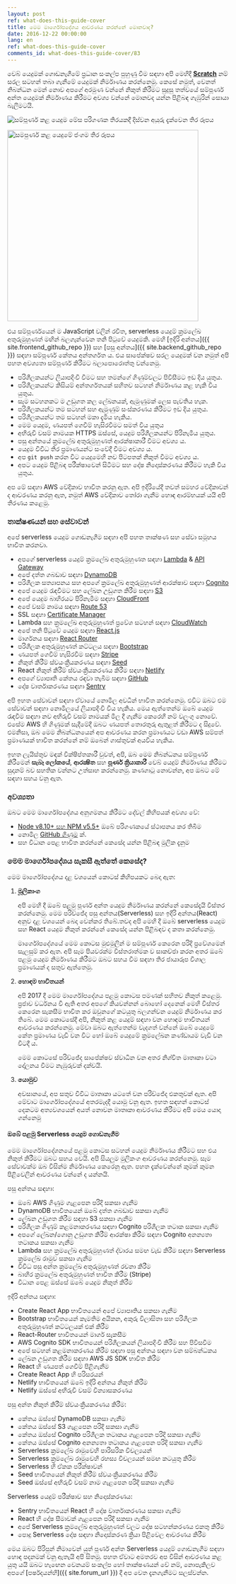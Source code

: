 ```yaml
---
layout: post
ref: what-does-this-guide-cover
title: මෙම මාර්ගෝපදේශය ආවරණය කරන්නේ මොනවාද?
date: 2016-12-22 00:00:00
lang: en
ref: what-does-this-guide-cover
comments_id: what-does-this-guide-cover/83
---
```


වෙබ් යෙදුමක් ගොඩනැගීමේ ප්‍රධාන සංකල්ප පුහුණු වීම සඳහා අපි මෙහිදී [**Scratch**](https://demo2.sst.dev) නම් සරල සටහන් තබා ගැනීමේ යෙදුමක් නිර්මාණය කරන්නෙමු. කෙසේ නමුත්, වෙනත් නිබන්ධන මෙන් නොව අපගේ අරමුණ වන්නේ නිකුත් කිරීමට සුදුසු තත්වයේ සම්පූර්ණ අන්ත යෙදුමක් නිර්මාණය කිරීමට අවශ්‍ය වන්නේ මොනවද යන්න පිළිබඳ ගැඹුරින් සොයා බැලීමටයි.

![සම්පූර්ණ කළ යෙදුම මේස පරිගණක තිරයකදී දිස්වන අයුරු දැක්වෙන තිර රූපය](/assets/completed-app-desktop.png)

<img alt="සමපුර්ණ කළ යෙදුමේ ජංගම තිර රූපය" src="/assets/completed-app-mobile.png" width="432" />

එය සම්පූර්ණයෙන් ම JavaScript වලින් රචිත, serverless යෙදුම් ක්‍රමලේඛ අතුරුමුහුණත් මඟින් බලගැන්වෙන තනි පිටුවේ යෙදුමකි. මෙහි [ඉදිරි අන්තය]({{ site.frontend_github_repo }}) සහ [පසු අන්තය]({{ site.backend_github_repo }}) සඳහා සම්පූර්ණ කේතය අන්තර්ගත ය. එය සාපේක්ෂව සරල යෙදුමක් වන නමුත් අපි පහත අවශ්‍යතා සම්පූර්ණ කිරීමට බලාපොරොත්තු වන්නෙමු.

- පරිශීලකයන්ට ලියාපදිංචි වීමට සහ තමන්ගේ ගිණුම්වලට පිවිසීමට ඉඩ දිය යුතුය. 
- පරිශීලකයන්ට කිසියම් අන්තර්ගතයක් සහිතව සටහන් නිර්මාණය කළ හැකි විය යුතුය.
- සෑම සටහනකට ම උඩුගත කල ලේඛනයක්, ඇමුණුමක් ලෙස පැවතිය හැක.
- පරිශීලකයන්ට තම සටහන් සහ ඇමුණුම් සංස්කරණය කිරීමට ඉඩ දිය යුතුය.
- පරිශීලකයන්ට තම සටහන් මකා දැමිය හැකිය.
- මෙම යෙදුම, ණයපත් ගෙවීම් හැසිරවීමට සමත් විය යුතුය
- අභිරුචි වසම් නාමයක HTTPS ඔස්සේ, යෙදුම පරිශීලකයන්ට පිරිනැමිය යුතුය.
- පසු අන්තයේ ක්‍රමලේඛ අතුරුමුහුණත් ආරක්ෂාකාරී වීමට අවශ්‍ය ය.
- යෙදුම විවිධ තිර ප්‍රමාණයන්ට සංවේදී වීමට අවශ්‍ය ය.
- අප `git push` කරන විට යෙදුමෙහි නව පිටපතක් නිකුත් වීමට අවශ්‍ය ය.
- අපට යෙදුම පිළිබඳ පරීක්ෂාවෙන් සිටීමට සහ දෝෂ නිදොස්කරණය කිරීමට හැකි විය යුතුය.

අප මේ සඳහා AWS වේදිකාව භාවිත කරනු ඇත. අපි ඉදිරියේදී තවත් සමහර වේදිකාවන් ද ආවරණය කරනු ඇත, නමුත් AWS වේදිකාව තෝරා ගැනීම හොඳ ආරම්භයක් යයි අපි තීරණය කළෙමු.

### තාක්ෂණයන් සහ සේවාවන්

අපේ  serverless යෙදුම ගොඩනැගීම සඳහා අපි පහත තාක්ෂණ සහ සේවා සමූහය භාවිත කරනවා. 

- අපගේ serverless යෙදුම් ක්‍රමලේඛ අතුරුමුහුණත සඳහා [Lambda][Lambda] & [API Gateway][APIG]
- අපේ දත්ත ගබඩාව සඳහා [DynamoDB][DynamoDB]
- පරිශීලක සත්‍යාපනය සහ අපගේ ක්‍රමලේඛ අතුරුමුහුණත් ආරක්ෂාව සඳහා [Cognito][Cognito]
- අපේ යෙදුම රැඳවීමට සහ ලේඛන උඩුගත කිරීම සඳහා [S3][S3]
- අපේ යෙදුම බාහිරයට පිරිනැමීම සඳහා [CloudFront][CF]
- අපේ වසම් නාමය සඳහා [Route 53][R53]
- SSL සඳහා [Certificate Manager][CM]
- Lambda සහ ක්‍රමලේඛ අතුරුමුහුණත් ප්‍රවේශ සටහන් සඳහා [CloudWatch][CloudWatch]
- අපේ තනි පිටුවේ යෙදුම සඳහා [React.js][React]
- මාර්ගනය සඳහා [React Router][RR]
- පරිශීලක අතුරුමුහුණත් කට්ටලය සඳහා [Bootstrap][Bootstrap]
- ණයපත් ගෙවීම් හැසිරවීම සඳහා [Stripe][Stripe]
- නිකුත් කිරීම් ස්වයංක්‍රීයකරණය සඳහා [Seed][Seed]
- React නිකුත් කිරීම් ස්වයංක්‍රීයකරණය කිරීම සඳහා [Netlify][Netlify]
- අපගේ ව්‍යාපෘති කේතය රඳවා තැබීම සඳහා [GitHub][GitHub]
- දෝෂ වාර්තාකරණය සඳහා [Sentry][Sentry]

අපි ඉහත සේවාවන් සඳහා ඒවායේ නොමිල අවධීන් භාවිත කරන්නෙමු. එවිට ඔබට එම සේවාවන් සඳහා නොමිලයේ ලියාපදිංචි විය හැකිය. මෙය ඇත්තෙන්ම ඔබේ යෙදුම රැඳවීම සඳහා නව අභිරුචි වසම් නාමයක් මිල දී ගැනීම කෙරෙහි නම් වලංගු නොවේ. එසේම AWS හි ගිණුමක් සැදීමේදී ඔබට ණයපත් තොරතුරු ඇතුළත් කිරීමට ද සිදුවේ. එමනිසා, ඔබ මෙම නිබන්ධනයෙන් අප ආවරණය කරන ප්‍රමාණයට වඩා AWS සම්පත් ප්‍රමාණයක් භාවිත කරන්නේ නම් ඔබෙන් ගාස්තුවක් අයවිය හැකිය.

ඉහත ලැයිස්තුව මඳක් වික්ෂිප්තකාරී වුවත්, අපි, ඔබ මෙම නිබන්ධනය සම්පූර්ණ කිරීමෙන් **සැබෑ ලෝකයේ**, **ආරක්‍ෂිත** සහ **පූර්ණ ක්‍රියාකාරී** වෙබ් යෙදුම් නිර්මාණය කිරීමට සුදානම් බව සහතික වන්නට උත්සාහ කරන්නෙමු. කණගාටු නොවන්න, අප ඔබට මේ සඳහා සහය වනු ඇත.

### අවශ්‍යතා

ඔබට මෙම මාර්ගෝපදේශය අනුගමනය කිරීමට දේවල් කිහිපයක් අවශ්‍ය වේ:

- [Node v8.10+ සහ NPM v5.5+](https://nodejs.org/en/) ඔබේ  පරිගණකයේ ස්ථාපනය කර තිබීම
- නොමිල [GitHub ගිණුම](https://github.com/join) ක්.
- සහ විධාන පෙළ භාවිත කරන්නේ කෙසේද යන්න පිළිබඳ මුලික දැනුම

### මෙම මාර්ගෝපදේශය සැකසී ඇත්තේ කෙසේද?

මෙම මාර්ගෝපදේශය දළ වශයෙන් කොටස් කිහිපයකට බෙදා ඇත:

1. **මූලිකාංග**

   අපි මෙහි දී ඔබේ පළමු පූර්ණ අන්ත යෙදුම නිර්මාණය කරන්නේ කෙසේදැයි විස්තර කරන්නෙමු. මෙම පරිච්ජේද පසු අන්තය(Serverless) සහ ඉදිරි අන්තය(React) අනුව දළ වශයෙන් බෙදා වෙන්කර තිබේ.තවද අපි මෙහි දී ඔබේ serverless යෙදුම සහ React යෙදුම නිකුත් කරන්නේ කෙසේද යන්න පිළිබඳව ද කතා කරන්නෙමු.

   මාර්ගෝපදේශයේ මෙම කොටස මුළුමුලින් ම සම්පූර්ණ කෙරෙන පරිදි ප්‍රවේශමෙන් සැලසුම් කර ඇත. අපි සෑම පියවරක්ම විස්තරාත්මක ව සාකච්ජා කරන අතර ඔබේ පළමු යෙදුම නිර්මාණය කිරීමට ඔබට සහය වීම සඳහා තිර ජායාරූප විශාල ප්‍රමාණයක් ද සතුව ඇත්තෙමු. 

2. **හොඳම භාවිතයන්**

   අපි 2017 දී මෙම මාර්ගෝපදේශය පළමු කොටස පමණක් සහිතව නිකුත් කළෙමු. ප්‍රජාව වර්ධනය වී ඇති අතර අපගේ කියවන්නන් බොහෝ දෙනෙක් මෙහි විස්තර කෙරෙන සැකසීම භාවිත කර ඔවුනගේ කටයුතු බලගන්වන යෙදුම් නිර්මාණය කර තිබේ. මෙම කොටසේදී අපි, නිකුත් කළ යෙදුම් සඳහා වන හොඳම භාවිතයන් ආවරණය කරන්නෙමු. මේවා ඔබට ඇත්තෙන්ම වැදගත් වන්නේ ඔබේ යෙදුමේ කේත ප්‍රමාණය වැඩි වන විට හෝ ඔබේ යෙදුමේ ක්‍රමලේඛන කණ්ඩායම වැඩි වන විටදී ය.

   මෙම කොටසේ පරිච්ජේද සාපේක්ෂව ස්වාධීන වන අතර නිශ්චිත මාතෘකා වටා දෝලනය වීමට නැඹුරුවක් දක්වයි.

3. **යොමුව**

   අවසානයේ, අප සතුව විවිධ මාතෘකා යටතේ වන පරිච්ජේද එකතුවක් ඇත. අපි මේවාට මාර්ගෝපදේශයේ අතරමැදදී යොමු වනු ඇත. ඉහත සඳහන් කොටස් දෙකටම අත්‍යවශයෙන් අයත් නොවන මාතෘකා ආවරණය කිරීමට අපි මෙය යොදා ගන්නෙමු

#### ඔබේ පළමු Serverless යෙදුම ගොඩනැගීම

මෙම මාර්ගෝපදේශනයේ පළමු කොටස සටහන් යෙදුම නිර්මාණය කිරීමට සහ එය නිකුත් කිරීමට ඔබට සහය වෙයි. අපි සියලුම මුලිකංග ආවරණය කරන්නෙමු. සෑම සේවාවක්ම ඔබ විසින්ම නිර්මාණය කෙරෙනු ඇත. පහත දැක්වෙන්නේ කුමක් කුමන පිළිවෙලින් ආවරණය වන්නේ ද යන්නයි.

පසු අන්තය සඳහා:

- ඔබේ AWS ගිණුම ගැළපෙන පරිදි සකසා ගැනීම
- DynamoDB භාවිතයෙන් ඔබේ දත්ත ගබඩාව සකසා ගැනීම
- ලේඛන උඩුගත කිරීම සඳහා S3 සකසා ගැනීම
- පරිශීලක ගිණුම් කළමනාකරණය සඳහා Cognito පරිශීලක තටාක සකසා ගැනීම
- අපගේ ලේඛන/ගොනු උඩුගත කිරීම් ආරක්ෂා කිරීම සඳහා Cognito අනන්‍යතා තටාකය සකසා ගැනීම
- Lambda සහ ක්‍රමලේඛ අතුරුමුහුණත් ද්වාරය සමඟ වැඩ කිරීම සඳහා Serverless ක්‍රමලේඛ රාමුව සකසා ගැනීම
- විවිධ පසු අන්ත ක්‍රමලේඛ අතුරුමුහුණත් රචනා කිරීම
- බාහිර ක්‍රමලේඛ අතුරුමුහුණත් භාවිත කිරීම (Stripe)
- විධාන පෙළ ඔස්සේ ඔබේ යෙදුම නිකුත් කිරීම

ඉදිරි අන්තය සඳහා:

- Create React App භාවිතයෙන් අපේ  ව්‍යාපෘතිය සකසා ගැනීම
- Bootstrap භාවිතයෙන් කැමතිම අයිකන, අකුරු විලාසිතා සහ පරිශීලක අතුරුමුහුණත් කට්ටලයක් එක් කිරීම
-  React-Router භාවිතයෙන් මාර්ග සැකසීම
- AWS Cognito SDK භාවිතයෙන් පරිශීලකයන් ලියාපදිංචි කිරීම සහ පිවිසවීම
- අපේ සටහන් කළමනාකරණය කිරීම සඳහා පසු අන්තය සඳහා වන සම්බන්ධකය 
- ලේඛන උඩුගත කිරීම සඳහා AWS JS SDK භාවිත කිරීම
- React හි ණයපත් ගෙවීම් පිළිගැනීම
- Create React App හි පරිසරයන්
- Netlify භාවිතයෙන් ඔබේ ඉදිරි අන්තය නිකුත් කිරීම
- Netlify ඔස්සේ අභිරුචි වසම් වින්‍යාසකරණය

පසු අන්ත නිකුත් කිරීම් ස්වයංක්‍රීයකරණය කිරීම:

- කේතය ඔස්සේ DynamoDB සකසා ගැනීම
- කේතය ඔස්සේ S3 ගැළපෙන පරිදි සකසා ගැනීම
- කේතය ඔස්සේ Cognito පරිශීලක තටාකය ගැළපෙන පරිදි සකසා ගැනීම
- කේතය ඔස්සේ Cognito අනන්‍යතා තටාකය ගැළපෙන පරිදි සකසා ගැනීම
- Serverless ක්‍රමලේඛ රාමුවෙහි පාරිසරික විචල්‍යයන්
- Serverless ක්‍රමලේඛ රාමුවෙහි රහස්‍ය විචල්‍යයන් සමඟ කටයුතු කිරීම
- Serverless හි ඒකක පරීක්ෂාවන්
- Seed භාවිතයෙන් නිකුත් කිරීම් ස්වයංක්‍රීයකරණය කිරීම
- Seed ඔස්සේ අභිරුචි වසම් නාම ගැළපෙන පරිදි සකසා ගැනීම

Serverless යෙදුම් පරීක්ෂාව සහ නිදොස්කරණය:

- Sentry භාවිතයෙන් React හි දෝෂ වාර්තාකරණය සකසා ගැනීම
- React හි දෝෂ සීමාවක් ගැළපෙන පරිදි සකසා ගැනීම
- අපේ Serverless ක්‍රමලේඛ අතුරුමුහුණත් වලට දෝෂ සටහන්කරණය එකතු කිරීම
- පොදු Serverless දෝෂ සඳහා නිදොස්කරණ ක්‍රියා පිළිවෙල ආවරණය කිරීම

මෙය ඔබට පිරිපුන් නිමාවෙන් යුත් පූර්ණ අන්ත Serverless යෙදුම් ගොඩනැගීම සඳහා හොඳ පදනමක් වනු ඇතැයි අපි සිතමු. පහත ඒවාට අමතරව අප විසින් ආවරණය කළ යුතු යයි ඔබට හැඟෙන වෙනයම් සංකල්ප හෝ තාක්ෂණයන් වේ නම්, නොපැකිලව අපගේ [පර්ෂදයන්හි]({{ site.forum_url }}) දී අප වෙත දැනගැනීමට සලස්වන්න.

[Cognito]: https://aws.amazon.com/cognito/
[CM]: https://aws.amazon.com/certificate-manager
[R53]: https://aws.amazon.com/route53/
[CF]: https://aws.amazon.com/cloudfront/
[S3]: https://aws.amazon.com/s3/
[CloudWatch]: https://aws.amazon.com/cloudwatch/
[Bootstrap]: http://getbootstrap.com
[RR]: https://github.com/ReactTraining/react-router
[React]: https://facebook.github.io/react/
[DynamoDB]: https://aws.amazon.com/dynamodb/
[APIG]: https://aws.amazon.com/api-gateway/
[Lambda]: https://aws.amazon.com/lambda/
[Stripe]: https://stripe.com
[Seed]: https://seed.run
[Netlify]: https://netlify.com
[GitHub]: https://github.com 
[Sentry]: https://sentry.io
